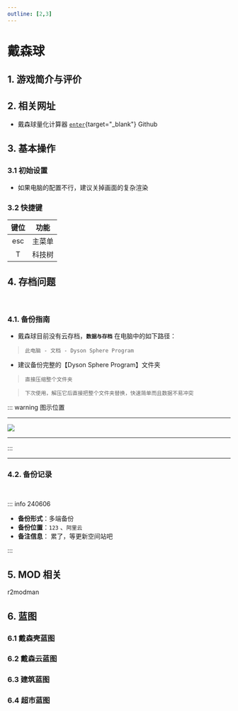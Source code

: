 ```yaml
---
outline: [2,3] 
---
```

# 戴森球


## 1. 游戏简介与评价


## 2. 相关网址

- 戴森球量化计算器 [`enter`](https://github.com/DSPCalculator/dsp-calc){target="_blank"} <Badge type='info'>Github</Badge>

## 3. 基本操作

### 3.1 初始设置

- 如果电脑的配置不行，建议关掉画面的复杂渲染

### 3.2 快捷键
|键位|功能|
|:---:|:---:|
|esc|主菜单|
|T|科技树|


## 4. 存档问题

<br/>

### 4.1. 备份指南

- 戴森球目前没有云存档，**`数据与存档`** 在电脑中的如下路径：

> `此电脑 - 文档 - Dyson Sphere Program`

- 建议备份完整的【Dyson Sphere Program】文件夹

> `直接压缩整个文件夹`

> `下次使用，解压它后直接把整个文件夹替换，快速简单而且数据不易冲突`

::: warning <Badge type='warning'>图示位置</Badge>

---

![](/image/202405071323.png)

---

:::

---

### 4.2. 备份记录

<br/>

::: info <Badge type='info'>240606</Badge>

- **备份形式**：多端备份
- **备份位置**：`123` 、`阿里云`
- **备注信息**： 累了，等更新空间站吧

:::

## 5. MOD 相关

r2modman 

## 6. 蓝图
### 6.1 戴森壳蓝图
### 6.2 戴森云蓝图
### 6.3 建筑蓝图
### 6.4 超市蓝图